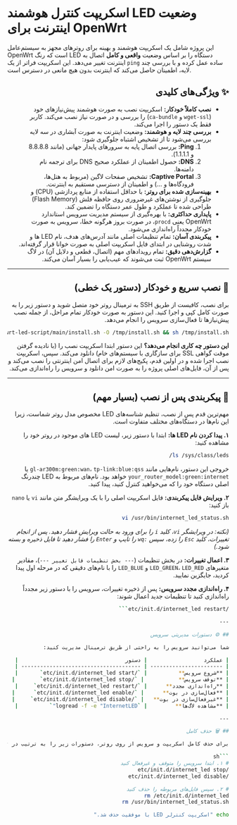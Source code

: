 # اسکریپت کنترل هوشمند LED وضعیت اینترنت برای OpenWrt

این پروژه شامل یک اسکریپت هوشمند و بهینه برای روترهای مجهز به سیستم‌عامل OpenWrt است که رنگ LED دستگاه را بر اساس وضعیت **واقعی و کامل** اتصال به اینترنت تغییر می‌دهد. این اسکریپت فراتر از یک `ping` ساده عمل کرده و با بررسی چند لایه، اطمینان حاصل می‌کند که اینترنت بدون هیچ مانعی در دسترس است.

<div dir="rtl">

## ✨ ویژگی‌های کلیدی

- **نصب کاملاً خودکار:** اسکریپت نصب به صورت هوشمند پیش‌نیازهای خود (`wget-ssl` و `ca-bundle`) را بررسی و در صورت نیاز نصب می‌کند. کاربر فقط یک دستور را اجرا می‌کند.
- **بررسی چند لایه و هوشمند:** وضعیت اینترنت به صورت آبشاری در سه لایه بررسی می‌شود تا از تشخیص اشتباه جلوگیری شود:
  1.  **Ping:** بررسی اتصال پایه به سرورهای پایدار جهانی (مانند 8.8.8.8 و 1.1.1.1).
  2.  **DNS:** حصول اطمینان از عملکرد صحیح DNS برای ترجمه نام دامنه‌ها.
  3.  **Captive Portal:** تشخیص صفحات لاگین (مربوط به هتل‌ها، فرودگاه‌ها و ...) و اطمینان از دسترسی مستقیم به اینترنت.
- **بهینه‌سازی شده برای روتر:** با حداقل استفاده از منابع پردازشی (CPU) و جلوگیری از نوشتن‌های غیرضروری روی حافظه فلش (Flash Memory) طراحی شده تا عملکرد و طول عمر دستگاه را تضمین کند.
- **پایداری حداکثری:** با بهره‌گیری از سیستم مدیریت سرویس استاندارد OpenWrt یعنی `procd`، در صورت بروز هرگونه خطا، سرویس به صورت خودکار مجدداً راه‌اندازی می‌شود.
- **پیکربندی آسان:** تمام تنظیمات اصلی مانند آدرس‌های هدف، نام LED ها و شدت روشنایی در ابتدای فایل اسکریپت اصلی به صورت خوانا قرار گرفته‌اند.
- **گزارش‌دهی دقیق:** تمام رویدادهای مهم (اتصال، قطعی و دلایل آن) در لاگ سیستم OpenWrt ثبت می‌شوند که عیب‌یابی را بسیار آسان می‌کند.

---

## 🚀 نصب سریع و خودکار (دستور یک خطی)

برای نصب، کافیست از طریق SSH به ترمینال روتر خود متصل شوید و دستور زیر را به صورت کامل کپی و اجرا کنید. این دستور به صورت خودکار تمام مراحل، از جمله نصب پیش‌نیازها تا فعال‌سازی سرویس را انجام می‌دهد.

```sh
wget --no-check-certificate https://raw.githubusercontent.com/Pezhman5252/openwrt-led-script/main/install.sh -O /tmp/install.sh && sh /tmp/install.sh
```

**این دستور چه کاری انجام می‌دهد؟**
این دستور ابتدا اسکریپت نصب را (با نادیده گرفتن موقت گواهی SSL برای سازگاری با سیستم‌های خام) دانلود می‌کند. سپس، اسکریپت نصب اجرا شده و در اولین قدم، پکیج‌های لازم برای اتصال امن اینترنتی را نصب می‌کند و پس از آن، فایل‌های اصلی پروژه را به صورت امن دانلود و سرویس را راه‌اندازی می‌کند.

---

## 🔧 پیکربندی پس از نصب (بسیار مهم)

مهم‌ترین قدم پس از نصب، تنظیم شناسه‌های LED مخصوص مدل روتر شماست، زیرا این نام‌ها در دستگاه‌های مختلف متفاوت است.

**۱. پیدا کردن نام LED ها:**
ابتدا با دستور زیر، لیست LED های موجود در روتر خود را مشاهده کنید:
```sh
ls /sys/class/leds/
```
خروجی این دستور، نام‌هایی مانند `gl-ar300m:green:wan`، `tp-link:blue:qss` یا `your_router_model:green:internet` خواهد بود. نام‌های مربوط به LED چندرنگ اصلی دستگاه خود را که می‌خواهید کنترل کنید، پیدا کنید.

**۲. ویرایش فایل پیکربندی:**
فایل اسکریپت اصلی را با یک ویرایشگر متن مانند `vi` یا `nano` باز کنید:
```sh
vi /usr/bin/internet_led_status.sh
```
*(نکته: در ویرایشگر `vi`، کلید `i` را برای ورود به حالت ویرایش فشار دهید. پس از انجام تغییرات، کلید `Esc` را زده، سپس `:wq` را تایپ و `Enter` را فشار دهید تا فایل ذخیره و بسته شود.)*

**۳. اعمال تغییرات:**
در بخش تنظیمات (`--- بخش تنظیمات قابل تغییر ---`)، مقادیر متغیرهای `LED_GREEN`، `LED_RED` و `LED_BLUE` را با نام‌های دقیقی که در مرحله اول پیدا کردید، جایگزین نمایید.

**۴. راه‌اندازی مجدد سرویس:**
پس از ذخیره تغییرات، سرویس را با دستور زیر مجدداً راه‌اندازی کنید تا تنظیمات جدید اعمال شوند:
```sh
/etc/init.d/internet_led restart```

---

## ⚙️ دستورات مدیریتی سرویس

شما می‌توانید سرویس را به راحتی از طریق ترمینال مدیریت کنید:

| عملکرد                  | دستور                                  |
| ----------------------- | -------------------------------------- |
| **شروع سرویس**          | `/etc/init.d/internet_led start`       |
| **توقف سرویس**           | `/etc/init.d/internet_led stop`        |
| **راه‌اندازی مجدد**      | `/etc/init.d/internet_led restart`     |
| **فعال‌سازی در بوت**      | `/etc/init.d/internet_led enable`      |
| **غیرفعال‌سازی در بوت**   | `/etc/init.d/internet_led disable`     |
| **مشاهده لاگ‌ها**         | `logread -f -e "InternetLED"`          |

---

## 🗑️ حذف کامل

برای حذف کامل اسکریپت و سرویس از روی روتر، دستورات زیر را به ترتیب در ترمینال اجرا کنید. این کار تمام فایل‌های مربوطه را پاک کرده و سرویس را غیرفعال می‌کند.

```sh
# ۱. ابتدا سرویس را متوقف و غیرفعال کنید
/etc/init.d/internet_led stop
/etc/init.d/internet_led disable

# ۲. سپس فایل‌های مربوطه را حذف کنید
rm /etc/init.d/internet_led
rm /usr/bin/internet_led_status.sh

echo "اسکریپت کنترلر LED با موفقیت حذف شد."
```

</div>
